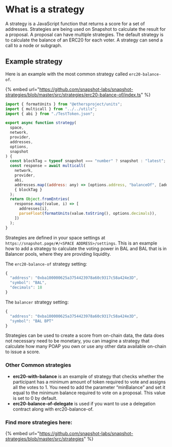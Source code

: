 # What is a strategy

A strategy is a JavaScript function that returns a score for a set of addresses. Strategies are being used on Snapshot to calculate the result for a proposal. A proposal can have multiple strategies. The default strategy is to calculate the balance of an ERC20 for each voter. A strategy can send a call to a node or subgraph.

## Example strategy

Here is an example with the most common strategy called `erc20-balance-of`.

{% embed url="https://github.com/snapshot-labs/snapshot-strategies/blob/master/src/strategies/erc20-balance-of/index.ts" %}

```javascript
import { formatUnits } from "@ethersproject/units";
import { multicall } from "../../utils";
import { abi } from "./TestToken.json";

export async function strategy(
  space,
  network,
  provider,
  addresses,
  options,
  snapshot
) {
  const blockTag = typeof snapshot === "number" ? snapshot : "latest";
  const response = await multicall(
    network,
    provider,
    abi,
    addresses.map((address: any) => [options.address, "balanceOf", [address]]),
    { blockTag }
  );
  return Object.fromEntries(
    response.map((value, i) => [
      addresses[i],
      parseFloat(formatUnits(value.toString(), options.decimals)),
    ])
  );
}
```

Strategies are defined in your space settings at `https://snapshot.page/#/<SPACE ADDRESS>/settings`. This is an example how to add a strategy to calculate the voting power in BAL and BAL that is in Balancer pools, where they are providing liquidity.

The `erc20-balance-of` strategy setting:

```javascript
{
  "address": "0xba100000625a3754423978a60c9317c58a424e3D",
  "symbol": "BAL",
  "decimals": 18
}
```

The `balancer` strategy setting:

```javascript
{
  "address": "0xba100000625a3754423978a60c9317c58a424e3D",
  "symbol": "BAL BPT"
}
```

Strategies can be used to create a score from on-chain data, the data does not necessary need to be monetary, you can imagine a strategy that calculate how many POAP you own or use any other data available on-chain to issue a score.

### **Other Common strategies**

* **erc20-with-balance** is an example of strategy that checks whether the participant has a minimum amount of token required to vote and assigns all the votes to 1. You need to add the parameter “minBalance” and set it equal to the minimum balance required to vote on a proposal. This value is set to 0 by default. 
* **erc20-balance-of-delegate** is used if you want to use a delegation contract along with erc20-balance-of. 

### Find more strategies here:

{% embed url="https://github.com/snapshot-labs/snapshot-strategies/blob/master/src/strategies" %}

